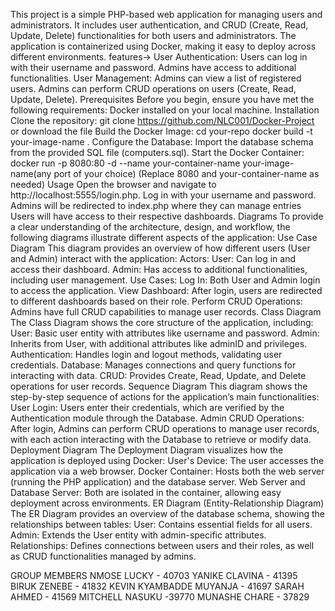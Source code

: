 This project is a simple PHP-based web application for managing users and administrators. It includes user authentication, and CRUD (Create, Read, Update, Delete) functionalities for both users and administrators. The application is containerized using Docker, making it easy to deploy across different environments.
features-> User Authentication: Users can log in with their username and password. Admins have access to additional functionalities.
User Management: Admins can view a list of registered users. Admins can perform CRUD operations on users (Create, Read, Update, Delete).
Prerequisites Before you begin, ensure you have met the following requirements: Docker installed on your local machine.
Installation
Clone the repository: git clone https://github.com/NLC001/Docker-Project or download the file
Build the Docker Image: cd your-repo docker build -t your-image-name .
Configure the Database: Import the database schema from the provided SQL file (computers.sql).
Start the Docker Container: docker run -p 8080:80 -d --name your-container-name your-image-name(any port of your choice) (Replace 8080 and your-container-name as needed)
Usage Open the browser and navigate to http://localhost:5555/login.php. Log in with your username and password. Admins will be redirected to index.php where they can manage entries Users will have access to their respective dashboards.
Diagrams To provide a clear understanding of the architecture, design, and workflow, the following diagrams illustrate different aspects of the application:
Use Case Diagram This diagram provides an overview of how different users (User and Admin) interact with the application: Actors: User: Can log in and access their dashboard. Admin: Has access to additional functionalities, including user management. Use Cases: Log In: Both User and Admin login to access the application. View Dashboard: After login, users are redirected to different dashboards based on their role. Perform CRUD Operations: Admins have full CRUD capabilities to manage user records.
Class Diagram The Class Diagram shows the core structure of the application, including: User: Basic user entity with attributes like username and password. Admin: Inherits from User, with additional attributes like adminID and privileges. Authentication: Handles login and logout methods, validating user credentials. Database: Manages connections and query functions for interacting with data. CRUD: Provides Create, Read, Update, and Delete operations for user records.
Sequence Diagram This diagram shows the step-by-step sequence of actions for the application’s main functionalities: User Login: Users enter their credentials, which are verified by the Authentication module through the Database. Admin CRUD Operations: After login, Admins can perform CRUD operations to manage user records, with each action interacting with the Database to retrieve or modify data.
Deployment Diagram The Deployment Diagram visualizes how the application is deployed using Docker: User's Device: The user accesses the application via a web browser. Docker Container: Hosts both the web server (running the PHP application) and the database server. Web Server and Database Server: Both are isolated in the container, allowing easy deployment across environments.
ER Diagram (Entity-Relationship Diagram) The ER Diagram provides an overview of the database schema, showing the relationships between tables: User: Contains essential fields for all users. Admin: Extends the User entity with admin-specific attributes. Relationships: Defines connections between users and their roles, as well as CRUD functionalities managed by admins.


GROUP MEMBERS NMOSE LUCKY - 40703 YANIKE CLAVINA - 41395 BIRUK ZENEBE - 41832 KEVIN KYAMBADDE MUYANJA - 41697 SARAH AHMED - 41569 MITCHELL NASUKU -39770 MUNASHE CHARE - 37829

